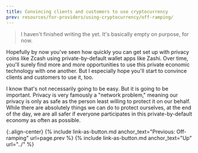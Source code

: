 ```yaml
---
title: Convincing clients and customers to use cryptocurrency
prev: resources/for-providers/using-cryptocurrency/off-ramping/
---
```


> I haven't finished writing the yet. It's basically empty on purpose, for now.

Hopefully by now you've seen how quickly you can get set up with privacy coins like Zcash using private-by-default wallet apps like Zashi. Over time, you'll surely find more and more opportunities to use this private economic technology with one another. But I especially hope you'll start to convince clients and customers to use it, too.

I know that's not necessarily going to be easy. But it is going to be important. Privacy is very famously a "network problem," meaning our privacy is only as safe as the person least willing to protect it on our behalf. While there are absolutely things we can do to protect ourselves, at the end of the day, we are all safer if everyone participates in this private-by-default economy as often as possible.

{:.align-center}
{% include link-as-button.md anchor_text="Previous: Off-ramping" url=page.prev %} {% include link-as-button.md anchor_text="Up" url="../" %}
